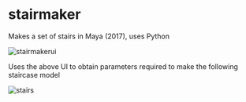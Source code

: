 # stairmaker
Makes a set of stairs in Maya (2017), uses Python


![stairmakerui](https://cloud.githubusercontent.com/assets/5842203/19872050/391f8822-9f8e-11e6-8345-3a0420a344cc.png)

Uses the above UI to obtain parameters required to make the following staircase model

![stairs](https://cloud.githubusercontent.com/assets/5842203/19872049/3919d60c-9f8e-11e6-9a76-655501ed487b.png)
